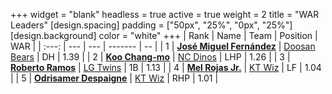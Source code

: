 +++
widget = "blank"
headless = true
active = true
weight = 2
title = "WAR Leaders"
[design.spacing]
padding = ["50px", "25%", "0px", "25%"]
[design.background]
color = "white"
+++
| Rank | Name | Team | Position | WAR |
| :---: | --- | --- | ------- | -- |
| 1 | [**José Miguel Fernández**](/players/12514) | [Doosan Bears](/teams/DoosanBears) | DH | 1.39 |
| 2 | [**Koo Chang-mo**](/players/7698) | [NC Dinos](/teams/NCDinos) | LHP | 1.26 |
| 3 | [**Roberto Ramos**](/players/13795) | [LG Twins](/teams/LGTwins) | 1B | 1.13 |
| 4 | [**Mel Rojas Jr.**](/players/11380) | [KT Wiz](/teams/KTWiz) | LF | 1.04 |
| 5 | [**Odrisamer Despaigne**](/players/13928) | [KT Wiz](/teams/KTWiz) | RHP | 1.01 |
